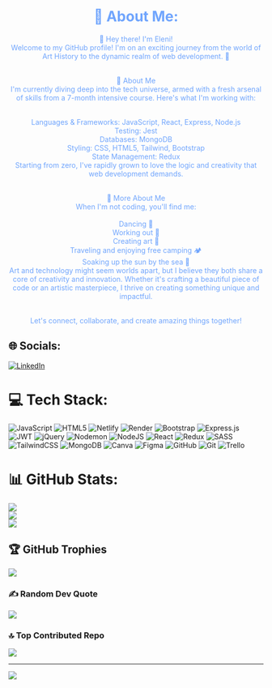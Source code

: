 <div style="color: #70a5fd; text-align: center;">

# 💫 About Me:

👋 Hey there! I'm Eleni!<br>Welcome to my GitHub profile! I'm on an exciting journey from the world of Art History to the dynamic realm of web development. 🌟<br><br>

🚀 About Me<br>I'm currently diving deep into the tech universe, armed with a fresh arsenal of skills from a 7-month intensive course. Here's what I'm working with:<br><br>

Languages & Frameworks: JavaScript, React, Express, Node.js<br>
Testing: Jest<br>
Databases: MongoDB<br>
Styling: CSS, HTML5, Tailwind, Bootstrap<br>
State Management: Redux<br>
Starting from zero, I've rapidly grown to love the logic and creativity that web development demands.<br><br>

🌈 More About Me<br>When I'm not coding, you'll find me:<br><br>
Dancing 💃<br>
Working out 💪<br>
Creating art 🎨<br>
Traveling and enjoying free camping 🏕️<br>
Soaking up the sun by the sea 🌊<br>
Art and technology might seem worlds apart, but I believe they both share a core of creativity and innovation. Whether it's crafting a beautiful piece of code or an artistic masterpiece, I thrive on creating something unique and impactful.<br><br>

Let's connect, collaborate, and create amazing things together!

</div>



## 🌐 Socials:
[![LinkedIn](https://img.shields.io/badge/LinkedIn-%230077B5.svg?logo=linkedin&logoColor=white)](https://linkedin.com/in/veneleni) 

# 💻 Tech Stack:
![JavaScript](https://img.shields.io/badge/javascript-%23323330.svg?style=for-the-badge&logo=javascript&logoColor=%23F7DF1E) ![HTML5](https://img.shields.io/badge/html5-%23E34F26.svg?style=for-the-badge&logo=html5&logoColor=white) ![Netlify](https://img.shields.io/badge/netlify-%23000000.svg?style=for-the-badge&logo=netlify&logoColor=#00C7B7) ![Render](https://img.shields.io/badge/Render-%46E3B7.svg?style=for-the-badge&logo=render&logoColor=white) ![Bootstrap](https://img.shields.io/badge/bootstrap-%238511FA.svg?style=for-the-badge&logo=bootstrap&logoColor=white) ![Express.js](https://img.shields.io/badge/express.js-%23404d59.svg?style=for-the-badge&logo=express&logoColor=%2361DAFB) ![JWT](https://img.shields.io/badge/JWT-black?style=for-the-badge&logo=JSON%20web%20tokens) ![jQuery](https://img.shields.io/badge/jquery-%230769AD.svg?style=for-the-badge&logo=jquery&logoColor=white) ![Nodemon](https://img.shields.io/badge/NODEMON-%23323330.svg?style=for-the-badge&logo=nodemon&logoColor=%BBDEAD) ![NodeJS](https://img.shields.io/badge/node.js-6DA55F?style=for-the-badge&logo=node.js&logoColor=white) ![React](https://img.shields.io/badge/react-%2320232a.svg?style=for-the-badge&logo=react&logoColor=%2361DAFB) ![Redux](https://img.shields.io/badge/redux-%23593d88.svg?style=for-the-badge&logo=redux&logoColor=white) ![SASS](https://img.shields.io/badge/SASS-hotpink.svg?style=for-the-badge&logo=SASS&logoColor=white) ![TailwindCSS](https://img.shields.io/badge/tailwindcss-%2338B2AC.svg?style=for-the-badge&logo=tailwind-css&logoColor=white) ![MongoDB](https://img.shields.io/badge/MongoDB-%234ea94b.svg?style=for-the-badge&logo=mongodb&logoColor=white) ![Canva](https://img.shields.io/badge/Canva-%2300C4CC.svg?style=for-the-badge&logo=Canva&logoColor=white) ![Figma](https://img.shields.io/badge/figma-%23F24E1E.svg?style=for-the-badge&logo=figma&logoColor=white) ![GitHub](https://img.shields.io/badge/github-%23121011.svg?style=for-the-badge&logo=github&logoColor=white) ![Git](https://img.shields.io/badge/git-%23F05033.svg?style=for-the-badge&logo=git&logoColor=white) ![Trello](https://img.shields.io/badge/Trello-%23026AA7.svg?style=for-the-badge&logo=Trello&logoColor=white)
# 📊 GitHub Stats:
![](https://github-readme-stats.vercel.app/api?username=VenEleni&theme=dark&hide_border=false&include_all_commits=true&count_private=true)<br/>
![](https://github-readme-streak-stats.herokuapp.com/?user=VenEleni&theme=dark&hide_border=false)<br/>
![](https://github-readme-stats.vercel.app/api/top-langs/?username=VenEleni&theme=dark&hide_border=false&include_all_commits=true&count_private=true&layout=compact)

## 🏆 GitHub Trophies
![](https://github-profile-trophy.vercel.app/?username=VenEleni&theme=tokyonight&no-frame=false&no-bg=true&margin-w=4)

### ✍️ Random Dev Quote
![](https://quotes-github-readme.vercel.app/api?type=horizontal&theme=tokyonight)

### 🔝 Top Contributed Repo
![](https://github-contributor-stats.vercel.app/api?username=VenEleni&limit=5&theme=tokyonight&combine_all_yearly_contributions=true)

---
[![](https://visitcount.itsvg.in/api?id=VenEleni&icon=2&color=6)](https://visitcount.itsvg.in)

<!-- Proudly created with GPRM ( https://gprm.itsvg.in ) -->
